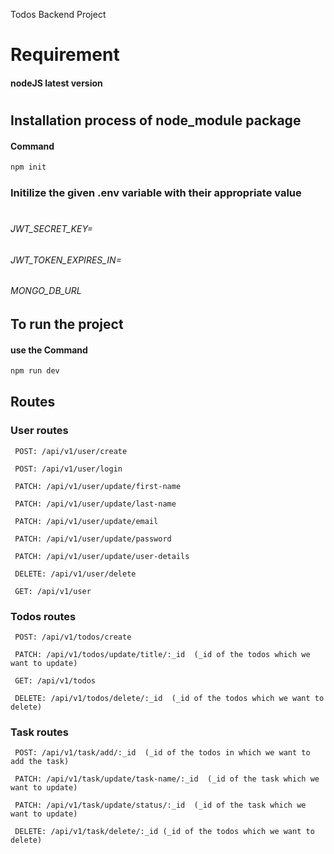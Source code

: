 Todos Backend Project

# Requirement

#### nodeJS latest version

#

## Installation process of node_module package

#### Command

```bash
npm init
```

### Initilize the given .env variable with their appropriate value

#

###### JWT_SECRET_KEY=

###### JWT_TOKEN_EXPIRES_IN=

###### MONGO_DB_URL

## To run the project

#### use the Command

```bash
npm run dev
```

## Routes

### User routes

```base
 POST: /api/v1/user/create

 POST: /api/v1/user/login

 PATCH: /api/v1/user/update/first-name

 PATCH: /api/v1/user/update/last-name

 PATCH: /api/v1/user/update/email

 PATCH: /api/v1/user/update/password

 PATCH: /api/v1/user/update/user-details

 DELETE: /api/v1/user/delete

 GET: /api/v1/user

```

### Todos routes

```base
 POST: /api/v1/todos/create

 PATCH: /api/v1/todos/update/title/:_id  (_id of the todos which we want to update)

 GET: /api/v1/todos

 DELETE: /api/v1/todos/delete/:_id  (_id of the todos which we want to delete)
```

### Task routes

```base
 POST: /api/v1/task/add/:_id  (_id of the todos in which we want to add the task)

 PATCH: /api/v1/task/update/task-name/:_id  (_id of the task which we want to update)

 PATCH: /api/v1/task/update/status/:_id  (_id of the task which we want to update)

 DELETE: /api/v1/task/delete/:_id (_id of the todos which we want to delete)

```
